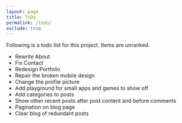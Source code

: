 ```yaml
---
layout: page
title: ToDo
permalink: /todo/
exclude: true
---
```

Following is a todo list for this project. Items are unranked.

- Rewrite About
- Fix Contact
- Redesign Portfolio
- Repair the broken mobile design
- Change the profile picture
- Add playground for small apps and games to show off
- Add categories to posts
- Show other recent posts after post content and before comments
- Pagination on blog page
- Clear blog of redundant posts